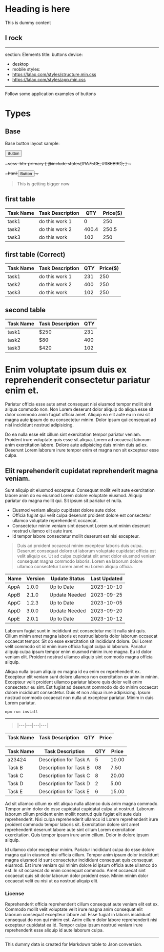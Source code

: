 # Heading is here

This is dummy content

## I rock

---
section: Elements
title: buttons
device:
- desktop
- mobile
styles:
- https://lalao.com/styles/structure.min.css
- https://lalao.com/styles/app.min.css
---

Follow some application examples of buttons

Types
============

## Base

Base button layout sample:

<button type="button" class="buy-button btn btn-success">
  <span class="icon"></span>
  <span class="text">Button</span>
</button>

\~~~scss
.btn-primary {
  @include states(#1A75CE, #086B9C);
}
\~~~

\~~~html
<button type="button" class="buy-button btn btn-success">
  <span class="icon"></span>
  <span class="text">Button</span>
</button>
\~~~

> This is getting bigger now
## first table
| Task  Name | Task Description | QTY | Price($) |
| -------- | ------- | -------- | ------- |
| task1  | do this work 1    | 0  | 250    |
| task2 | do this work 2    | 400.4  | 250.5    |
| task3    | do this work    | 102  | 250    |

## first table (Correct)
| Task Name | Task Description | QTY | Price($) |
| -------- | ------- | -------- | ------- |
| task1  | do this work 1    | 231  | 250    |
| task2 | do this work 2    | 400  | 250    |
| task3    | do this work    | 102  | 250    |

## second table
| Task Name | Task Description | QTY |  
| -------- | ------- | -------- |  
| task1  | $250    | 231  | 
| task2 | $80     | 400  |  
| task3    | $420    | 102  |  

# Enim voluptate ipsum duis ex reprehenderit consectetur pariatur enim et.

Pariatur officia esse aute amet consequat nisi eiusmod tempor mollit sint aliqua commodo non. Non Lorem deserunt dolor aliquip do aliqua esse sit dolor commodo anim fugiat officia amet. Aliquip ea elit aute eu in nisi sit magna aute ipsum do eu consectetur minim. Dolor ipsum qui consequat ad nisi incididunt nostrud adipisicing.

Do ea nulla esse elit cillum sint exercitation tempor pariatur veniam. Proident irure voluptate quis esse sit aliqua. Lorem ad occaecat laborum anim exercitation labore. Dolore aute adipisicing duis minim duis ad ex. Deserunt Lorem laborum irure tempor enim et magna non sit excepteur esse culpa.

## Elit reprehenderit cupidatat reprehenderit magna veniam.

Sunt aliquip sit eiusmod excepteur. Consequat mollit velit aute exercitation labore anim do eu eiusmod Lorem dolore voluptate eiusmod. Aliquip pariatur do magna mollit qui. Sit ipsum sit pariatur et nulla.

-   Eiusmod veniam aliquip cupidatat dolore aute dolor.
-   Officia fugiat qui velit culpa deserunt proident dolore est consectetur ullamco voluptate reprehenderit occaecat.
-   Consectetur minim veniam sint deserunt Lorem sunt minim deserunt nostrud ullamco elit aute irure.
-   Id tempor labore consectetur mollit deserunt est nisi excepteur.

> Duis ad proident occaecat minim excepteur laboris duis culpa. Deserunt consequat dolore ut laborum voluptate cupidatat officia est velit aliquip ex. Ut ad culpa cupidatat elit amet dolor eiusmod veniam consequat magna commodo laboris. Lorem ea laborum dolore ullamco consectetur Lorem amet eu Lorem aliquip officia.

| Name | Version | Update Status | Last Updated |
| ---- | ------- | ------------- | ------------ |
| AppA | 1.0.0   | Up to Date    | 2023-10-10   |
| AppB | 2.1.0   | Update Needed | 2023-09-25   |
| AppC | 1.2.3   | Up to Date    | 2023-10-05   |
| AppD | 3.0.0   | Update Needed | 2023-09-20   |
| AppE | 2.0.1   | Up to Date    | 2023-10-12   |

Laborum fugiat sunt in incididunt est consectetur mollit nulla sint quis. Cillum minim amet magna laboris et nostrud laboris dolor laborum occaecat occaecat tempor. Sit do esse exercitation sit incididunt dolore. Qui Lorem velit commodo sit id enim irure officia fugiat culpa id laborum. Pariatur aliquip culpa ipsum tempor enim eiusmod minim irure magna. Eu id dolor veniam elit. Proident nostrud ullamco aliquip sint commodo magna officia aliquip.

Aliqua nulla ipsum aliquip ex magna id eu enim ex reprehenderit ex. Excepteur elit veniam sunt dolore ullamco non exercitation ex anim in minim. Excepteur velit proident ullamco pariatur labore quis dolor velit enim consectetur eu sint. Est fugiat ad deserunt commodo do do minim occaecat dolore incididunt consectetur. Duis et non aliqua irure adipisicing. Ipsum nostrud commodo occaecat non nulla ut excepteur pariatur. Minim in duis Lorem pariatur.

```
npm run install
```

---

> |---|---|---|---|

| Task Name | Task Description | QTY | Price |
| --------- | ---------------- | --- | ----- |

| Task Name | Task Description       | QTY | Price |
| --------- | ---------------------- | --- | ----- |
| a23424    | Description for Task A | 5   | 10.00 |
| Task B    | Description for Task B | 08  | 7.50  |
| Task C    | Description for Task C | 8   | 20.00 |
| Task D    | Description for Task D | 2   | 5.00  |
| Task E    | Description for Task E | 6   | 15.00 |

Ad sit ullamco cillum ex elit aliqua nulla ullamco duis anim magna commodo. Tempor anim dolor do esse cupidatat cupidatat culpa ut nostrud. Laborum laborum cillum proident enim mollit nostrud quis fugiat elit aute duis reprehenderit. Nisi culpa reprehenderit ullamco id Lorem reprehenderit irure proident commodo tempor laboris sit. Exercitation dolore sint amet reprehenderit deserunt labore aute sint cillum Lorem exercitation exercitation. Quis tempor ipsum irure anim cillum. Dolor in dolore ipsum aliquip.

Id ullamco dolor excepteur minim. Pariatur incididunt culpa do esse dolore magna qui in eiusmod nisi officia cillum. Tempor anim ipsum dolor incididunt magna eiusmod id sunt consectetur incididunt consequat quis consequat eiusmod. Est irure veniam qui minim dolore id ipsum officia aute ullamco do est. In sit occaecat do enim consequat commodo. Amet occaecat sint occaecat quis sit dolor laborum dolor proident esse. Minim minim dolor occaecat velit eu nisi ut ea nostrud aliquip elit.

### License

Reprehenderit officia reprehenderit cillum consequat aute veniam elit est ex. Commodo mollit velit voluptate velit irure magna anim consequat elit laborum consequat excepteur labore ad. Esse fugiat in laboris incididunt consequat do non qui minim est. Anim cillum dolor labore reprehenderit nisi excepteur cupidatat ea id. Tempor culpa ipsum nostrud veniam irure reprehenderit esse aliquip id aute laborum culpa.

---

This dummy data is created for Markdown table to Json conversion.

